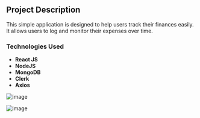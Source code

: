 ## Project Description

This simple application is designed to help users track their finances easily. It allows users to log and monitor their expenses over time.

### Technologies Used

- **React JS**
- **NodeJS**
- **MongoDB**
- **Clerk**
- **Axios**


![image](https://github.com/NatureSon22/finance_tracker/assets/110081044/7aa52b33-aa4b-4b2a-b22f-00e18136e664)

![image](https://github.com/NatureSon22/finance_tracker/assets/110081044/3300ab29-1f6d-4589-a5c1-8add32ba46ab)
